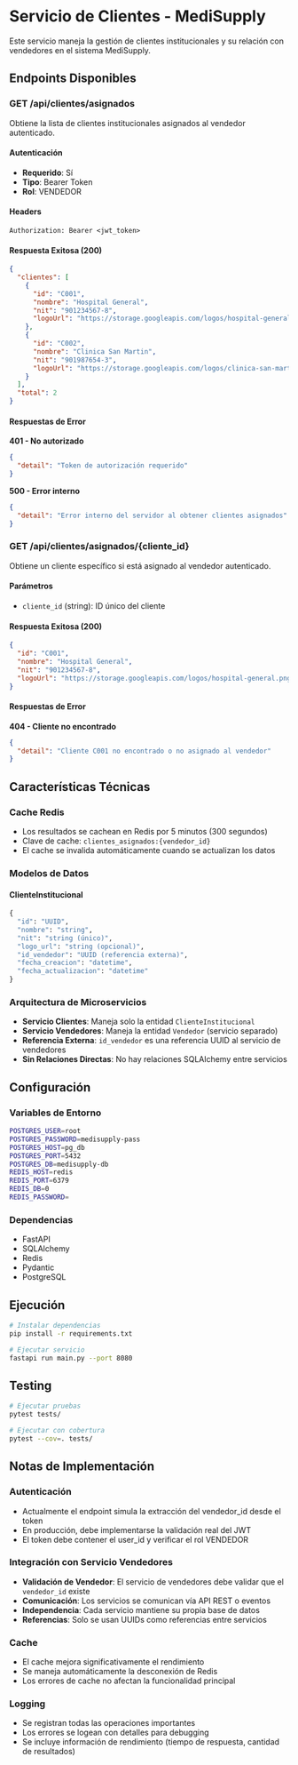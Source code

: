 # Servicio de Clientes - MediSupply

Este servicio maneja la gestión de clientes institucionales y su relación con vendedores en el sistema MediSupply.

## Endpoints Disponibles

### GET /api/clientes/asignados

Obtiene la lista de clientes institucionales asignados al vendedor autenticado.

#### Autenticación
- **Requerido**: Sí
- **Tipo**: Bearer Token
- **Rol**: VENDEDOR

#### Headers
```
Authorization: Bearer <jwt_token>
```

#### Respuesta Exitosa (200)
```json
{
  "clientes": [
    {
      "id": "C001",
      "nombre": "Hospital General",
      "nit": "901234567-8",
      "logoUrl": "https://storage.googleapis.com/logos/hospital-general.png"
    },
    {
      "id": "C002",
      "nombre": "Clinica San Martin",
      "nit": "901987654-3",
      "logoUrl": "https://storage.googleapis.com/logos/clinica-san-martin.png"
    }
  ],
  "total": 2
}
```

#### Respuestas de Error

**401 - No autorizado**
```json
{
  "detail": "Token de autorización requerido"
}
```

**500 - Error interno**
```json
{
  "detail": "Error interno del servidor al obtener clientes asignados"
}
```

### GET /api/clientes/asignados/{cliente_id}

Obtiene un cliente específico si está asignado al vendedor autenticado.

#### Parámetros
- `cliente_id` (string): ID único del cliente

#### Respuesta Exitosa (200)
```json
{
  "id": "C001",
  "nombre": "Hospital General",
  "nit": "901234567-8",
  "logoUrl": "https://storage.googleapis.com/logos/hospital-general.png"
}
```

#### Respuestas de Error

**404 - Cliente no encontrado**
```json
{
  "detail": "Cliente C001 no encontrado o no asignado al vendedor"
}
```

## Características Técnicas

### Cache Redis
- Los resultados se cachean en Redis por 5 minutos (300 segundos)
- Clave de cache: `clientes_asignados:{vendedor_id}`
- El cache se invalida automáticamente cuando se actualizan los datos

### Modelos de Datos

#### ClienteInstitucional
```python
{
  "id": "UUID",
  "nombre": "string",
  "nit": "string (único)",
  "logo_url": "string (opcional)",
  "id_vendedor": "UUID (referencia externa)",
  "fecha_creacion": "datetime",
  "fecha_actualizacion": "datetime"
}
```

### Arquitectura de Microservicios
- **Servicio Clientes**: Maneja solo la entidad `ClienteInstitucional`
- **Servicio Vendedores**: Maneja la entidad `Vendedor` (servicio separado)
- **Referencia Externa**: `id_vendedor` es una referencia UUID al servicio de vendedores
- **Sin Relaciones Directas**: No hay relaciones SQLAlchemy entre servicios

## Configuración

### Variables de Entorno
```bash
POSTGRES_USER=root
POSTGRES_PASSWORD=medisupply-pass
POSTGRES_HOST=pg_db
POSTGRES_PORT=5432
POSTGRES_DB=medisupply-db
REDIS_HOST=redis
REDIS_PORT=6379
REDIS_DB=0
REDIS_PASSWORD=
```

### Dependencias
- FastAPI
- SQLAlchemy
- Redis
- Pydantic
- PostgreSQL

## Ejecución

```bash
# Instalar dependencias
pip install -r requirements.txt

# Ejecutar servicio
fastapi run main.py --port 8080
```

## Testing

```bash
# Ejecutar pruebas
pytest tests/

# Ejecutar con cobertura
pytest --cov=. tests/
```

## Notas de Implementación

### Autenticación
- Actualmente el endpoint simula la extracción del vendedor_id desde el token
- En producción, debe implementarse la validación real del JWT
- El token debe contener el user_id y verificar el rol VENDEDOR

### Integración con Servicio Vendedores
- **Validación de Vendedor**: El servicio de vendedores debe validar que el `vendedor_id` existe
- **Comunicación**: Los servicios se comunican vía API REST o eventos
- **Independencia**: Cada servicio mantiene su propia base de datos
- **Referencias**: Solo se usan UUIDs como referencias entre servicios

### Cache
- El cache mejora significativamente el rendimiento
- Se maneja automáticamente la desconexión de Redis
- Los errores de cache no afectan la funcionalidad principal

### Logging
- Se registran todas las operaciones importantes
- Los errores se logean con detalles para debugging
- Se incluye información de rendimiento (tiempo de respuesta, cantidad de resultados)
